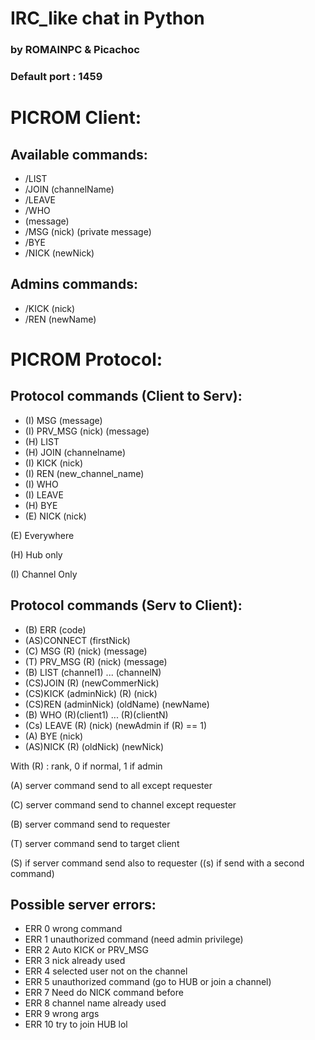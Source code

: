 # IRC_like chat in Python

### by ROMAINPC & Picachoc

### Default port : 1459

# PICROM Client:
## Available commands:
- /LIST
- /JOIN (channelName)
- /LEAVE
- /WHO
- (message)
- /MSG (nick) (private message)
- /BYE
- /NICK (newNick)

## Admins commands:
- /KICK (nick)
- /REN (newName)




# PICROM Protocol:
## Protocol commands (Client to Serv):
- (I) MSG (message)
- (I) PRV_MSG (nick) (message)
- (H) LIST
- (H) JOIN (channelname)
- (I) KICK (nick)
- (I) REN (new_channel_name)
- (I) WHO
- (I) LEAVE
- (H) BYE
- (E) NICK (nick)

(E) Everywhere

(H) Hub only

(I) Channel Only

## Protocol commands (Serv to Client):
- (B) ERR (code)
- (AS)CONNECT (firstNick)
- (C) MSG (R) (nick) (message)
- (T) PRV_MSG (R) (nick) (message)
- (B) LIST (channel1) ... (channelN)
- (CS)JOIN (R) (newCommerNick)
- (CS)KICK (adminNick) (R) (nick)
- (CS)REN (adminNick) (oldName) (newName)
- (B) WHO (R)(client1) ... (R)(clientN)
- (Cs) LEAVE (R) (nick) (newAdmin if (R) == 1)
- (A) BYE (nick)
- (AS)NICK (R) (oldNick) (newNick)

With (R) : rank, 0 if normal, 1 if admin

(A) server command send to all except requester

(C) server command send to channel except requester

(B) server command send to requester

(T) server command send to target client

(S) if server command send also to requester ((s) if send with a second command)

## Possible server errors:
- ERR 0  wrong command
- ERR 1  unauthorized command (need admin privilege)
- ERR 2  Auto KICK or PRV_MSG
- ERR 3  nick already used
- ERR 4  selected user not on the channel
- ERR 5  unauthorized command (go to HUB or join a channel)
- ERR 7  Need do NICK command before
- ERR 8  channel name already used
- ERR 9 wrong args
- ERR 10 try to join HUB lol
